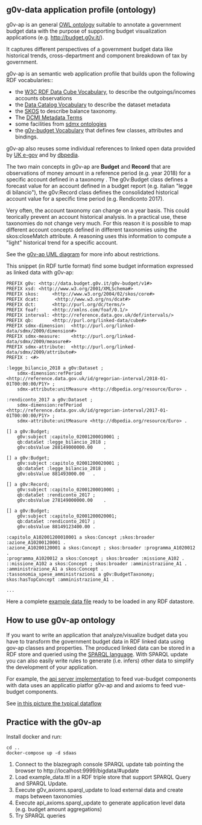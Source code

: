 g0v-data application profile (ontology)
---------------------------------------

g0v-ap is an general [OWL ontology](https://www.w3.org/TR/owl2-primer/) suitable to annotate a government budget data with the purpose of supporting budget visualization applications (e.g. http://budget.g0v.it/).  

It captures different perspectives of a government budget data like historical trends, cross-department and component breakdown of tax by government.

g0v-ap is an semantic web application profile that builds upon the following RDF vocabularies:: 

- the [W3C RDF Data Cube Vocabulary](https://www.w3.org/TR/vocab-data-cube), to describe the outgoings/incomes accounts observations
- the [Data Catalog Vocabulary](https://www.w3.org/TR/vocab-dcat/) to describe the dataset metadata
- the [SKOS](https://www.w3.org/TR/skos-primer) to describe balance taxonomy.
- The [DCMI Metadata Terms](http://dublincore.org/documents/dcmi-terms/)
- some facilities from [sdmx ontologies](https://sdmx.org/)
- the [g0v-budget Vocabulary](g0v-budget.ttl) that defines few classes, attributes and bindings.

g0v-ap also reuses some individual references to linked open data provided by [UK e-gov](https://github.com/alphagov/datagovuk_reference) and by [dbpedia](http://dbpedia.org/).

The two main concepts in g0v-ap are **Budget** and **Record** that are observations of money amount in a reference period (e.g. year 2018) for a specific account defined in a taxonomy . The g0v:Budget class defines a forecast value for an account defined in a budget report (e.g. italian "legge di bilancio"), the g0v:Record class defines the consolidated historical account value for a specific time period (e.g. Rendiconto 2017).

Very often, the account taxonomy can change on a year basis. This could teorically prevent an account historical analysis. In a practical use, these taxonomies do not change very much. For this reason it is possible to map different account concepts defined in different taxonomies using the skos:closeMatch attribute. A reasoning  uses this information to compute a "light" historical trend for a specific account.

See the [g0v-ap UML diagram](https://www.draw.io/?lightbox=1&highlight=0000ff&edit=_blank&layers=1&nav=1&title=g0v-uml-diagram#Uhttps%3A%2F%2Fdrive.google.com%2Fa%2Fe-artspace.com%2Fuc%3Fid%3D1Qa_zoF1Nl8ULUg9uChN-OH3ep2Lta4PY%26export%3Ddownload) for more info about restrictions.


This snippet (in RDF turtle format) find some budget information expressed as linked data with g0v-ap:

```
PREFIX g0v: <http://data.budget.g0v.it/g0v-budget/v1#>
PREFIX xsd: <http://www.w3.org/2001/XMLSchema#> 
PREFIX skos:     <http://www.w3.org/2004/02/skos/core#> 
PREFIX dcat:      <http://www.w3.org/ns/dcat#> 
PREFIX dct:      <http://purl.org/dc/terms/> 
PREFIX foaf:     <http://xmlns.com/foaf/0.1/> 
PREFIX interval: <http://reference.data.gov.uk/def/intervals/> 
PREFIX qb:       <http://purl.org/linked-data/cube#> 
PREFIX sdmx-dimension:  <http://purl.org/linked-data/sdmx/2009/dimension#> 
PREFIX sdmx-measure:    <http://purl.org/linked-data/sdmx/2009/measure#> 
PREFIX sdmx-attribute:  <http://purl.org/linked-data/sdmx/2009/attribute#> 
PREFIX : <#>

:legge_bilancio_2018 a g0v:Dataset ;
	sdmx-dimension:refPeriod <http://reference.data.gov.uk/id/gregorian-interval/2018-01-01T00:00:00/P1Y> ;
	sdmx-attribute:unitMeasure <http://dbpedia.org/resource/Euro> .
	
:rendiconto_2017 a g0v:Dataset ;
	sdmx-dimension:refPeriod <http://reference.data.gov.uk/id/gregorian-interval/2017-01-01T00:00:00/P1Y> ;
	sdmx-attribute:unitMeasure <http://dbpedia.org/resource/Euro> .
	
[] a g0v:Budget;
	g0v:subject :capitolo_02001200010001 ;
	qb:dataSet :legge_bilancio_2018 ;
	g0v:obsValue 288149000000.00	.

[] a g0v:Budget;
	g0v:subject :capitolo_02001200020001 ;
	qb:dataSet :legge_bilancio_2018 ;
	g0v:obsValue 881493000.00	.
	
[] a g0v:Record;
	g0v:subject :capitolo_02001200010001 ;
	qb:dataSet :rendiconto_2017 ;
	g0v:obsValue 278149000000.00	.

[] a g0v:Budget;
	g0v:subject :capitolo_02001200020001;
	qb:dataSet :rendiconto_2017 ;
	g0v:obsValue 88149123400.00	.

:capitolo_A102001200010001 a skos:Concept ;skos:broader :azione_A10200120001 .
:azione_A10200120001 a skos:Concept ; skos:broader :programma_A1020012 .
:programma_A1020012 a skos:Concept ; skos:broader :missione_A102 .
::missione_A102 a skos:Concept ; skos:broader :amministrazione_A1 .
:amministrazione_A1 a skos:Concept .
:tassonomia_spese_amministrazioni a g0v:BudgetTaxonomy; skos:hasTopConcept :amministrazione_A1 .

...

```

Here a complete [example data file](examples/example_data.ttl) ready to be loaded in any RDF datastore.


## How to use g0v-ap ontology

If you want to write an application that analyze/visualize budget data you have to transform the government budget data in RDF linked data using gov-ap classes and properties. The produced linked data can be stored in a RDF store and queried using the [SPARQL language](http://www.w3.org/TR/sparql11-query/).
With SPARQL update you can also easily write rules to generate (i.e. infers) other data to simplify the development of your application.

For example, the [api server implementation](../apis/README.md) to feed vue-budget components with data uses an applicatio platfor g0v-ap and and axioms to feed vue-budget components.

See [in this picture the typical dataflow](https://www.draw.io/?lightbox=1&highlight=0000ff&edit=_blank&layers=1&nav=1&title=g0v-budget-datafow#Uhttps%3A%2F%2Fdrive.google.com%2Fa%2Fe-artspace.com%2Fuc%3Fid%3D1iXdW0V08-gUK_SL1EkYmnofGvs1L1UD4%26export%3Ddownload)


## Practice with the g0v-ap

Install docker and run:

```	
cd ..
docker-compose up -d sdaas 
```

1. Connect to the blazegraph console SPARQL update tab pointing the browser to http://localhost:9999/bigdata/#update
2. Load example_data.ttl in a RDF triple store that support SPARQL Query and SPARQL Update.
3. Execute g0v_axioms.sparql_update to load external data and create maps between taxonomies
4. Execute api_axioms.sparql_update to generate application level data (e.g. budget amount aggregations)
5. Try SPARQL queries
